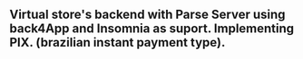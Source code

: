## Virtual store's backend with Parse Server using back4App and Insomnia as suport. Implementing PIX. (brazilian instant payment type).
